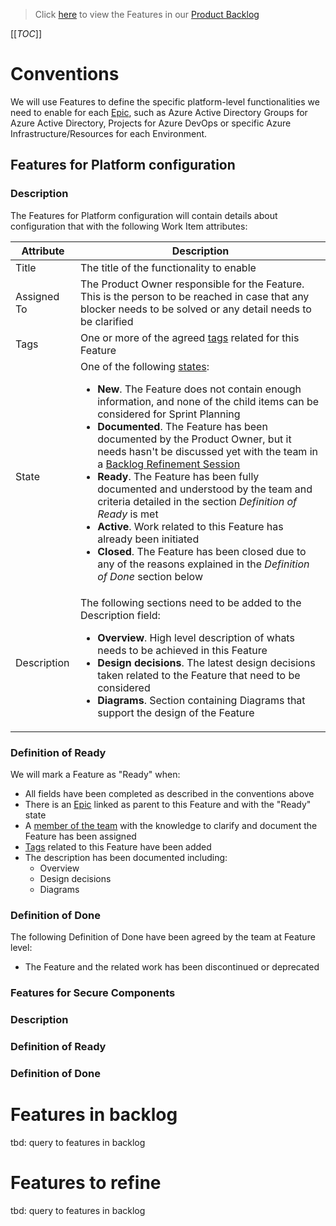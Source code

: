 > Click [here](https://dev.azure.com/contoso-azure/building-blocks/_backlogs/backlog/building-blocks%20Team/Features/) to view the Features in our [Product Backlog](/Agile-Way-of-Working/Product-Backlog.md)

[[_TOC_]]

# Conventions

We will use Features to define the specific platform-level functionalities we need to enable for each [Epic](/Agile-Way-of-Working/Product-Backlog/Epic.md), such as Azure Active Directory Groups for Azure Active Directory, Projects for Azure DevOps or specific Azure Infrastructure/Resources for each Environment.

## Features for Platform configuration

### Description

The Features for Platform configuration will contain details about configuration that  with the following Work Item attributes:

| Attribute | Description
| - | -
| Title | The title of the functionality to enable
| Assigned To | The Product Owner responsible for the Feature. This is the person to be reached in case that any blocker needs to be solved or any detail needs to be clarified
| Tags | One or more of the agreed [tags](/Agile-Way-of-Working/Product-Backlog/Tags.md) related for this Feature 
| State | One of the following [states](https://dev.azure.com/contoso-MS/_settings/process?process-name=ACF%20Process&type-id=Microsoft.VSTS.WorkItemTypes.Feature&_a=states):<ul><li>**New**. The Feature does not contain enough information, and none of the child items can be considered for Sprint Planning</li><li>**Documented**. The Feature has been documented by the Product Owner, but it needs hasn't be discussed yet with the team in a [Backlog Refinement Session](/Agile-Way-of-Working/Events/Backlog-Refinement.md)</li><li>**Ready**. The Feature has been fully documented and understood by the team and criteria detailed in the section *Definition of Ready* is met</li><li>**Active**. Work related to this Feature has already been initiated</li><li>**Closed**. The Feature has been closed due to any of the reasons explained in the *Definition of Done* section below</li></ul>
| Description | The following sections need to be added to the Description field: <ul><li>**Overview**. High level description of whats needs to be achieved in this Feature</li><li>**Design decisions**. The latest design decisions taken related to the Feature that need to be considered</li><li>**Diagrams**. Section containing Diagrams that support the design of the Feature</li></ul>

### Definition of Ready

We will mark a Feature as "Ready" when:
- All fields have been completed as described in the conventions above
- There is an [Epic](/Agile-Way-of-Working/Product-Backlog/Epic.md) linked as parent to this Feature and with the "Ready" state
- A [member of the team](/Who-we-are.md) with the knowledge to clarify and document the Feature has been assigned
- [Tags](/Agile-Way-of-Working/Product-Backlog/Tags.md) related to this Feature have been added
- The description has been documented including:
  - Overview
  - Design decisions
  - Diagrams

### Definition of Done

The following Definition of Done have been agreed by the team at Feature level:
- The Feature and the related work has been discontinued or deprecated

### Features for Secure Components

### Description

### Definition of Ready

### Definition of Done

# Features in backlog

tbd: query to features in backlog

# Features to refine

tbd: query to features in backlog